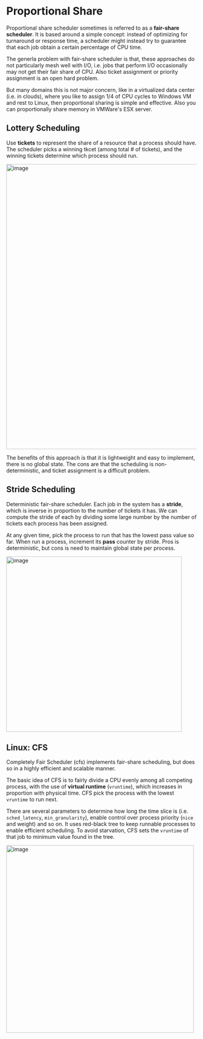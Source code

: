 # Proportional Share 
Proportional share scheduler sometimes is referred to as a **fair-share scheduler**. It is based around a simple concept: instead of optimizing for turnaround or response time, a scheduler might instead try to guarantee that each job obtain a certain percentage of CPU time. 

The generla problem with fair-share scheduler is that, these approaches do not particularly mesh well with I/O, i.e. jobs that perform I/O occasionally may not get their fair share of CPU. Also ticket assignment or priority assignment is an open hard problem. 

But many domains this is not major concern, like in a virtualized data center (i.e. in clouds), where you like to assign 1/4 of CPU cycles to Windows VM and rest to Linux, then proportional sharing is simple and effective. Also you can proportionally share memory in VMWare's ESX server. 

## Lottery Scheduling 
Use **tickets** to represent the share of a resource that a process should have. The scheduler picks a winning tkcet (among total # of tickets), and the winning tickets determine which process should run. 

<img width="754" alt="image" src="https://github.com/lynnliu030/os-prelim/assets/39693493/b960c175-a126-4e8f-8072-80077c0cd164">

The benefits of this approach is that it is lightweight and easy to implement, there is no global state. The cons are that the scheduling is non-deterministic, and ticket assignment is a difficult problem. 

## Stride Scheduling 
Deterministic fair-share scheduler. Each job in the system has a **stride**, which is inverse in proportion to the number of tickets it has. We can compute the stride of each by dividing some large number by the number of tickets each process has been assigned. 

At any given time, pick the process to run that has the lowest pass value so far. When run a process, increment its **pass** counter by stride. Pros is deterministic, but cons is need to maintain global state per process. 

<img width="464" alt="image" src="https://github.com/lynnliu030/os-prelim/assets/39693493/4d0a6bc7-513e-4e7f-b285-86b265d1becb">

## Linux: CFS
Completely Fair Scheduler (cfs) implements fair-share scheduling, but does so in a highly efficient and scalable manner. 

The basic idea of CFS is to fairly divide a CPU evenly among all competing process, with the use of **virtual runtime** (`vruntime`), which increases in proportion with physical time. CFS pick the process with the lowest `vruntime` to run next. 

There are several parameters to determine how long the time slice is (i.e. `sched_latency`, `min_granularity`), enable control over process priority (`nice` and weight) and so on. It uses red-black tree to keep runnable processes to enable efficient scheduling. To avoid starvation, CFS sets the `vruntime` of that job to minimum value found in the tree. 

<img width="496" alt="image" src="https://github.com/lynnliu030/os-prelim/assets/39693493/656f8ac7-8202-41fc-9931-d17b1a45d99a">

